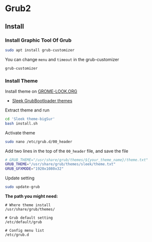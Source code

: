 # Grub2

## Install

### Install Graphic Tool Of Grub

```sh
sudo apt install grub-customizer
```
You can change `menu` and `timeout` in the grub-customizer
```sh
grub-customizer
```

### Install Theme

Install theme on [GROME-LOOK.ORG](https://www.gnome-look.org/browse/cat/109/order/latest/)

- [Sleek GrubBootloader themes](https://www.gnome-look.org/p/1414997/)

Extract theme and run

```sh
cd 'Sleek theme-bigSur'
bash install.sh
```

Activate theme

```sh
sudo nano /etc/grub.d/00_header
```

Add two lines in the top of the `00_header` file, and save the file

```sh
# GRUB_THEME="/usr/share/grub/themes/${your_theme_name}/theme.txt"
GRUB_THEME="/usr/share/grub/themes/sleek/theme.txt"
GRUB_GFXMODE="1920x1080x32"
```

Update setting
```sh
sudo update-grub
```

**The path you might need:**
```
# Where theme install
/usr/share/grub/themes/

# Grub default setting
/etc/default/grub

# Config menu list
/etc/grub.d
```
